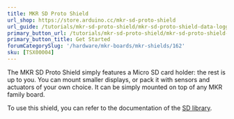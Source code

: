 ```yaml
---
title: MKR SD Proto Shield
url_shop: https://store.arduino.cc/mkr-sd-proto-shield
url_guide: /tutorials/mkr-sd-proto-shield/mkr-sd-proto-shield-data-logger
primary_button_url: /tutorials/mkr-sd-proto-shield/mkr-sd-proto-shield-data-logger
primary_button_title: Get Started
forumCategorySlug: '/hardware/mkr-boards/mkr-shields/162'
sku: [TSX00004]
---
```


The MKR SD Proto Shield simply features a Micro SD card holder: the rest is up to you. You can mount smaller displays, or pack it with sensors and actuators of your own choice. It can be simply mounted on top of any MKR family board.

To use this shield, you can refer to the documentation of the [SD library](https://www.arduino.cc/reference/en/libraries/sd/).